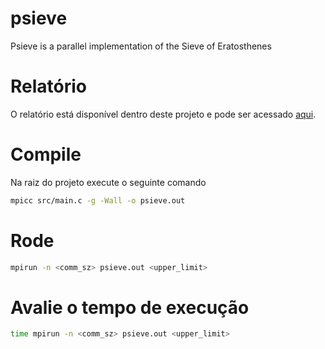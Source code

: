 # psieve

Psieve is a parallel implementation of the Sieve of Eratosthenes

# Relatório

O relatório está disponível dentro deste projeto e pode ser acessado [aqui](https://github.com/ufabc-bcc/psieve/blob/master/doc/Crivo%20de%20Erat%C3%B3stenes.pdf).

# Compile

Na raiz do projeto execute o seguinte comando

```bash
mpicc src/main.c -g -Wall -o psieve.out
```

# Rode

```bash
mpirun -n <comm_sz> psieve.out <upper_limit>
```

# Avalie o tempo de execução

```bash
time mpirun -n <comm_sz> psieve.out <upper_limit>
```

